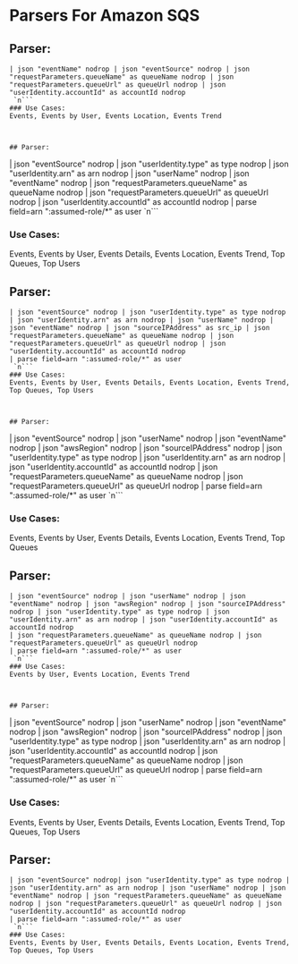 # Parsers For Amazon SQS

## Parser:
```
| json "eventName" nodrop | json "eventSource" nodrop | json "requestParameters.queueName" as queueName nodrop | json "requestParameters.queueUrl" as queueUrl nodrop | json "userIdentity.accountId" as accountId nodrop
 `n```
### Use Cases:
Events, Events by User, Events Location, Events Trend



## Parser:
```
| json "eventSource" nodrop | json "userIdentity.type" as type nodrop | json "userIdentity.arn" as arn nodrop | json "userName" nodrop | json "eventName" nodrop | json "requestParameters.queueName" as queueName nodrop | json "requestParameters.queueUrl" as queueUrl nodrop | json "userIdentity.accountId" as accountId nodrop
| parse field=arn ":assumed-role/*" as user
 `n```
### Use Cases:
Events, Events by User, Events Details, Events Location, Events Trend, Top Queues, Top Users



## Parser:
```
| json "eventSource" nodrop | json "userIdentity.type" as type nodrop | json "userIdentity.arn" as arn nodrop | json "userName" nodrop | json "eventName" nodrop | json "sourceIPAddress" as src_ip | json "requestParameters.queueName" as queueName nodrop | json "requestParameters.queueUrl" as queueUrl nodrop | json "userIdentity.accountId" as accountId nodrop
| parse field=arn ":assumed-role/*" as user
 `n```
### Use Cases:
Events, Events by User, Events Details, Events Location, Events Trend, Top Queues, Top Users



## Parser:
```
| json "eventSource" nodrop | json "userName" nodrop | json "eventName" nodrop | json "awsRegion" nodrop | json "sourceIPAddress" nodrop | json "userIdentity.type" as type nodrop | json "userIdentity.arn" as arn nodrop | json "userIdentity.accountId" as accountId nodrop
| json "requestParameters.queueName" as queueName nodrop
| json "requestParameters.queueUrl" as queueUrl nodrop
| parse field=arn ":assumed-role/*" as user
 `n```
### Use Cases:
Events, Events by User, Events Details, Events Location, Events Trend, Top Queues



## Parser:
```
| json "eventSource" nodrop | json "userName" nodrop | json "eventName" nodrop | json "awsRegion" nodrop | json "sourceIPAddress" nodrop | json "userIdentity.type" as type nodrop | json "userIdentity.arn" as arn nodrop | json "userIdentity.accountId" as accountId nodrop
| json "requestParameters.queueName" as queueName nodrop | json "requestParameters.queueUrl" as queueUrl nodrop
| parse field=arn ":assumed-role/*" as user
 `n```
### Use Cases:
Events by User, Events Location, Events Trend



## Parser:
```
| json "eventSource" nodrop | json "userName" nodrop | json "eventName" nodrop | json "awsRegion" nodrop | json "sourceIPAddress" nodrop | json "userIdentity.type" as type nodrop | json "userIdentity.arn" as arn nodrop | json "userIdentity.accountId" as accountId nodrop | json "requestParameters.queueName" as queueName nodrop | json "requestParameters.queueUrl" as queueUrl nodrop
| parse field=arn ":assumed-role/*" as user
 `n```
### Use Cases:
Events, Events by User, Events Details, Events Location, Events Trend, Top Queues, Top Users



## Parser:
```
| json "eventSource" nodrop| json "userIdentity.type" as type nodrop | json "userIdentity.arn" as arn nodrop | json "userName" nodrop | json "eventName" nodrop | json "requestParameters.queueName" as queueName nodrop | json "requestParameters.queueUrl" as queueUrl nodrop | json "userIdentity.accountId" as accountId nodrop
| parse field=arn ":assumed-role/*" as user
 `n```
### Use Cases:
Events, Events by User, Events Details, Events Location, Events Trend, Top Queues, Top Users


